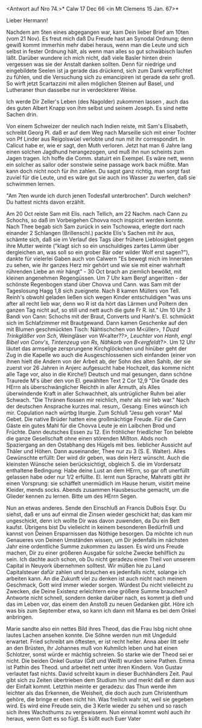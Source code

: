 <Antwort auf Nro 74.>* Calw 17 Dec 66
 <in Mt Clemens 15 Jan. 67>*

Lieber Hermann!

Nachdem am 5ten eines abgegangen war, kam Dein lieber Brief am 10ten (vom 21 Nov). Es freut mich daß Du Freude hast an Synodal Ordnung; denn gewiß kommt immerhin mehr dabei heraus, wenn man die Leute und sich selbst in fester Ordnung hält, als wenn man alles so gut schwäbisch laufen läßt. Darüber wundere ich mich nicht, daß viele Basler hinten drein vergessen was sie der Anstalt danken sollten. Denn für niedrige und eingebildete Seelen ist ja gerade das drückend, sich zum Dank verpflichtet zu fühlen, und die Versuchung sich zu emancipiren ist gerade da sehr groß. So wirft jetzt Scartazzini mit allen möglichen Steinen auf Basel, und Lutheraner thun dasselbe nur in verdeckterer Weise.

Ich werde Dir Zeller's Leben (des Nagolder) zukommen lassen <eben gedruckt>, auch das des guten Albert Knapp von ihm selbst und seinem Joseph. Es sind nette Sachen drin.

Von einem Schweizer der neulich nach Indien reiste, mit Sam's Elisabeth, schreibt Georg Pl. daß er auf dem Weg nach Marseille sich mit einer Tochter von Pf Linder aus Reigolswüel verlobte und nun mit ihr correspondirt. In Calicut habe er, wie er sagt, den Muth verloren. Jetzt hat man 6 Jahre lang einen solchen Jagdhund herangezogen, und muß ihn nun scheints zum Jagen tragen. Ich hoffe die Comm. statuirt ein Exempel. Es wäre nett, wenn ein solcher as sailor oder sonstwie seine passage work back müßte. Man kann doch nicht noch für ihn zahlen. Du sagst ganz richtig, man sorgt fast zuviel für die Leute, und es wäre gut sie auch ins Wasser zu werfen, daß sie schwimmen lernen.

"Am 7ten wurde ich durch jenen Todesfall unterbrochen". Durch welchen? Du hattest nichts davon erzählt.

Am 20 Oct reiste Sam mit Elis. nach Tellich, am 22 Nachm. nach Cann zu Schochs, so daß im Vorbeigehen Chovva noch inspicirt werden konnte. Nach Thee begab sich Sam zurück in sein Tschowwa, erlegte dort nach einander 2 Schlangen (Brillenschl.) packte Elis's Sachen mit ihr aus, schämte sich, daß sie im Verlauf des Tags über frühere Lieblosigkeit gegen ihre Mutter weinte ("klagt sich so ein unschuldiges zartes Lamm über dergleichen an, was soll so ein grober Bär oder wilder Wolf erst sagen?"), dankte für vielerlei Gaben auch von Calwern "Es bewegt mich im Innersten zu sehen, wie ihr ganzes Herz mir gehört und wie sie mit einer wahrhaft rührenden Liebe an mir hängt" - 30 Oct brach an ziemlich bewölkt, mit kleinen angenehmen Regengüssen. Um 7 Uhr kam Bergf angeritten - der schönste Regenbogen stand über Chovva und Cann. was Sam mit der Tageslosung Hagg 1,8 sich zueignete. Nach 8 kamen Müllers von Tell. Reinh's obwohl geladen ließen sich wegen Kinder entschuldigen "was uns after all recht lieb war, denn wo R ist da hört das Lärmen und Poltern den ganzen Tag nicht auf, so still und nett auch die gute Fr R. ist." Um 10 Uhr 3 Bandi von Cann: Schochs mit der Braut, Converts und Hanh's. El. schmückt sich im Schlafzimmer mit Brautgewand. Dann kamen Geschenke auf den mit Blumen geschmückten Tisch: Nähtischchen von M<üller>*, 1 Duzd Trinkgläßer von Sch<och>*, Weingläser von W<alter??>*, Leuchter von Hanh, engl Bibel von Conv's, Tintenzeug von Rs, Nähkorb von B<ergfeldt?>*. Um 12 Uhr läutet das armselige zersprungene Kirchglöckchen und hinüber geht der Zug in die Kapelle wo auch die Ausgeschlossenen sich einfanden (einer von ihnen hielt die Andern von der Arbeit ab, der Sohn des alten Sahib, der sie zuerst vor 26 Jahren in Anjerc aufgesucht habe Hochzeit, das komme nicht alle Tage vor, also in die Kirche!) Deutsch und mal gesungen, dann schöne Traurede M's über den von El. gewählten Text 2 Cor 12,9 "Die Gnade des HErrn als überschwänglicher Reichth in aller Armuth, als Alles überwindende Kraft in aller Schwachheit, als untrüglicher Ruhm bei aller Schwach. "Die Thränen flossen mir reichlich, mehr als mir lieb war." Nach der deutschen Ansprache kurzes mal. resum‚. Gesang: Eines wünsch ich mir. Copulation nach würtbg liturgie. Zum Schluß "Jesu geh voran" Mal Gebet. Die native Brüder hatten eine großmächtige Freude. Für die Cann Gäste ein gutes Mahl für die Chovva Leute je ein Laibchen Brod und Früchte. Dann deutsches Essen zu 12. Ein fröhlicher friedlicher Ton belebte die ganze Gesellschaft ohne einen störenden Mißton. Abds noch Spaziergang an den Ostabhang des Hügels mit bes. lieblicher Aussicht auf Thäler und Höhen. Dann auseinander, Thee nur zu 3 (S. E. Walter). Alles Gewünschte erfüllt: Der wird dir geben, was dein Herz wünscht. Auch die kleinsten Wünsche seien berücksichtigt, obgleich S. die im Vordersatz enthaltene Bedingung: Habe deine Lust an dem HErrn, so gar oft unerfüllt gelassen habe oder nur 1/2 erfüllte. El. lernt nun Sprache, Mahratti gibt ihr einen Vorsprung: sie schäffelt unermüdlich im Hause herum, visitirt meine Kleider, mends socks. Abends zusammen Hausbesuche gemacht, um die Glieder kennen zu lernen. Bitte um des HErrn Segen.

Nun an etwas anderes. Sende den Einschluß an Francis DuBois Esqr. Du siehst, daß er uns auf einmal die Zinsen wieder geschickt hat; das kam mir ungeschickt, denn ich wollte Dir was davon zuwenden, da Du ein Bett kaufst. Übrigens bist Du vielleicht in keinem besonderen Bedürfniß und kannst von Deinen Ersparnissen das Nöthige besorgen. Da möchte ich nun Genaueres von Deinen Umständen wissen, um Dir jedenfalls im nächsten Jahr eine ordentliche Summe zukommen zu lassen. Es wird uns Freude machen, Dir zu einer größeren Ausgabe für solche Zwecke behilflich zu sein. Ich dachte auch schon, ob Du nicht geradezu einen Theil von unserem Capital in Neuyork übernehmen solltest. Wir müßen hie zu Land Capitalsteuer dafür zahlen und brauchen es jedenfalls nicht, solange ich arbeiten kann. An die Zukunft viel zu denken ist auch nicht nach meinem Geschmack, Gott wird immer wieder sorgen. Würdest Du nicht vielleicht zu Zwecken, die Deine Existenz erleichtern eine größere Summe brauchen? Antworte nicht schnell, sondern denke darüber nach, es kommt ja dieß und das im Leben vor, das einem den Anstoß zu neuen Gedanken gibt. Höre ich was bis zum September etwa, so kann ich dann mit Mama es bei dem Onkel anbringen.

Marie sandte also ein nettes Bild ihres Theod, das die Frau Isbg nicht ohne lautes Lachen ansehen konnte. Die Söhne werden nun mit Ungeduld erwartet. Fried schreibt am öftesten, er ist recht heiter. Anna aber litt sehr an den Brüsten, ihr Johannes muß von Kuhmilch leben und hat einen Schlotzer, sonst würde er mächtig schreien. So starke wie der Theod sei er nicht. Die beiden Onkel Gustav (Gdt und Weiß) wurden seine Pathen. Emma ist Pathin des Theod. und arbeitet nett unter ihren Kindern. Von Gustav verlautet fast nichts. David schreibt kaum in dieser Buchhändlers Zeit. Paul gibt sich zu Zeiten übertrieben dem Studium hin und merkt daß er dann aus der Einfalt kommt. Letzthin meinte er geradezu: das Thun werde ihm leichter als das Erkennen, die Weisheit, die doch auch zum Christenthum gehöre, die bringe er eben nicht hin. Was freilich wahr ist, weil sie gegeben wird. Es wird eine Freude sein, die 3 Kerle wieder zu sehen und so rasch sich ihres Wachsthums zu vergewissern. Nun einmal kommt wohl auch ihr heraus, wenn Gott es so fügt. Es küßt euch
 Euer Vater
